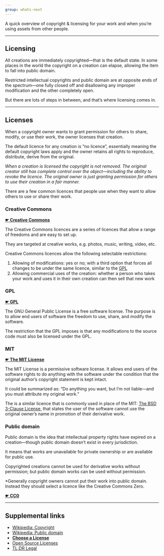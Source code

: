 ```yaml
---
group: whats-next
---
```


A quick overview of copyright & licensing for your work and when you’re using assets from other people.

---

## Licensing

All creations are immediately copyrighted—that is the default state. In some places in the world the copyright on a creation can elapse, allowing the item to fall into public domain.

Restricted intellectual copyrights and public domain are at opposite ends of the spectrum—one fully closed off and disallowing any improper modification and the other completely open.

But there are lots of steps in between, and that’s where licensing comes in.

---

## Licenses

When a copyright owner wants to grant permission for others to share, modify, or use their work, the owner licenses that creation.

The default licence for any creation is “no licence”, essentially meaning the default copyright laws apply and the owner retains all rights to reproduce, distribute, derive from the original.

*When a creation is licensed the copyright is not removed. The original creator still has complete control over the object—including the ability to revoke the licence. The original owner is just granting permission for others to use their creation in a fair manner.*

There are a few common licences that people use when they want to allow others to use or share their work.

### Creative Commons

**[☛ Creative Commons](https://creativecommons.org/)**

The Creative Commons licences are a series of licences that allow a range of freedoms and are easy to set up.

They are targeted at creative works, e.g. photos, music, writing, video, etc.

Creative Commons licences allow the following selectable restrictions:

1. Allowing of modifications: yes or no; with a third option that forces all changes to be under the same licence, similar to the [GPL](#gpl)
2. Allowing commercial uses of the creation: whether a person who takes your work and uses it in their own creation can then sell that new work

### GPL

**[☛ GPL](http://opensource.org/licenses/GPL-3.0)**

The GNU General Public License is a free software license. The purpose is to allow end users of software the freedom to use, share, and modify the software.

The restriction that the GPL imposes is that any modifications to the source code must also be licensed under the GPL.

### MIT

**[☛ The MIT License](http://opensource.org/licenses/MIT)**

The MIT License is a permissive software license. It allows end users of the software rights to do anything with the software under the condition that the original author’s copyright statement is kept intact.

It could be summarized as: “Do anything you want, but I’m not liable—and you must attribute my original work.”

The is a similar licence that is commonly used in place of the MIT: [The BSD 3-Clause License](http://opensource.org/licenses/BSD-3-Clause), that states the user of the software cannot use the original owner’s name in promotion of their derivative work.

### Public domain

Public domain is the idea that intellectual property rights have expired on a creation—though public domain doesn’t exist in every jurisdiction.

It means that works are unavailable for private ownership or are  available for public use.

Copyrighted creations cannot be used for derivative works without permission; but public domain works can be used without permission.

*Generally copyright owners cannot put their work into public domain. Instead they should select a licence like the Creative Commons Zero.

**[☛ CC0](https://creativecommons.org/publicdomain/)**

---

## Supplemental links

- [Wikipedia: Copyright](https://en.wikipedia.org/wiki/Copyright)
- [Wikipedia: Public domain](https://en.wikipedia.org/wiki/Public_domain)
- **[Choose a License](http://choosealicense.com/)**
- [Open Source Licenses](http://opensource.org/licenses)
- [TL;DR Legal](http://www.tldrlegal.com/)
